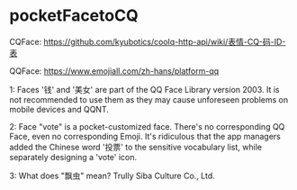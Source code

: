 # pocketFacetoCQ

CQFace: https://github.com/kyubotics/coolq-http-api/wiki/表情-CQ-码-ID-表

QQFace: https://www.emojiall.com/zh-hans/platform-qq

1: Faces '钱' and '美女' are part of the QQ Face Library version 2003. 
   It is not recommended to use them as they may cause unforeseen problems on mobile devices and QQNT.

2: Face "vote" is a pocket-customized face. There's no corresponding QQ Face, even no corresponding Emoji. 
   It's ridiculous that the app managers added the Chinese word '投票' to the sensitive vocabulary list, while separately designing a 'vote' icon.

3: What does "飘虫" mean? 
   Trully Siba Culture Co., Ltd.
